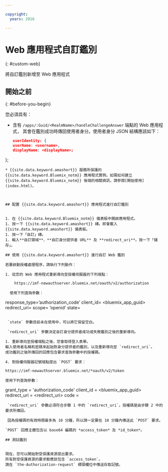 ```yaml
---

copyright:
  years: 2016

---
```


# Web 應用程式自訂鑑別
{: #custom-web}

將自訂鑑別新增至 Web 應用程式

## 開始之前
{: #before-you-begin}

您必須具有：
* 含有 `/apps/:Guid/<RealmName>/handleChallengeAnswer` 端點的 Web 應用程式， 其會在鑑別成功時傳回使用者身分。使用者身分 JSON 結構應該如下：

   ```json
  userIdentity: {
  userName: <username>,
  displayName: <displayName>;
 };
```
* {{site.data.keyword.amashort}} 服務所保護的 {{site.data.keyword.Bluemix_notm}} 應用程式實例。如需如何建立 {{site.data.keyword.Bluemix_notm}} 後端的相關資訊，請參閱[開始使用](index.html)。



## 配置 {{site.data.keyword.amashort}} 應用程式進行自訂鑑別


1. 在 {{site.data.keyword.Bluemix_notm}} 儀表板中開啟應用程式。
1. 按一下 {{site.data.keyword.amashort}} 磚。即會載入 {{site.data.keyword.amashort}} 儀表板。
1. 按一下「自訂」磚。
1. 輸入**自訂領域**、**自訂身分提供者 URL** 及 **redirect_uri**。按一下「儲存」。

## 使用 {{site.data.keyword.amashort}} 進行自訂 Web 鑑別

若要啟動授權處理程序，請執行下列動作：

1. 從您的 Web 應用程式重新導向至授權伺服器的下列端點：

    https://imf-newauthserver.bluemix.net/oauth/v2/authorization
  
  使用下列查詢參數：
   ```
   response_type=’authorization_code’
   client_id= <bluemix\_app\_guid>
   redirect_uri= <uri for the redirect after getting an authorization code>
   scope= ‘openid’
   state= <state>
   ```

    `state` 參數目前未在使用中，可以將它保留空白。

    `redirect_uri` 參數決定自訂身分提供者成功或失敗鑑別之後的重新導向。

1. 重新導向至授權端點之後，您會取得登入表單。
輸入使用者名稱和密碼來起始對身分提供者的鑑別，以及重新導向至 `redirect_uri`。
成功鑑別之後所傳回的回應包含要求查詢參數中的授權碼。

4. 對授權伺服器記號端點提出 `POST` 要求：

 https://imf-newauthserver.bluemix.net/*oauth/v2/token

 使用下列查詢參數：
 ```
 grant_type = 'authorization_code'
 client_id = <bluemix_app_guid>
 redirect_uri = <redirect_uri>
 code = <authorization code>
 ```
  `redirect_uri` 參數必須符合步驟 1 中的 `redirect_uri`。授權碼是由步驟 2 中的要求所傳回。
  
  因為授權碼的有效時間最多為 10 分鐘，所以請一定要在 10 分鐘內傳送此 `POST` 要求。

`POST` 回應主體包含以 base64 編碼的 *access_token* 及 *id_token*。

## 測試鑑別


現在，您可以開始對受保護資源提出要求。
所有對受保護資源的要求都應該包含 `access_token`。
請在 `the-Authorization-request` 標頭欄位中傳送存取記號。


